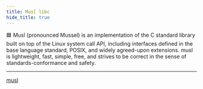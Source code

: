 ```yaml
---
title: Musl libc
hide_title: true
---
```


🟦 Musl (pronounced Mussel) is an implementation of the C standard library built on top of the Linux system call API, including interfaces defined in the base language standard, POSIX, and widely agreed-upon extensions. musl is lightweight, fast, simple, free, and strives to be correct in the sense of standards-conformance and safety.

---

[musl](https://wiki.musl-libc.org/)
